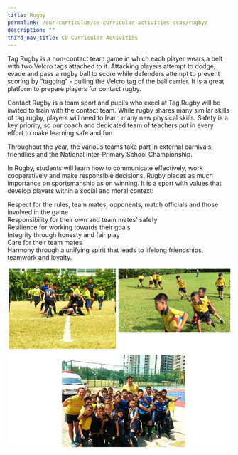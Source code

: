 ```yaml
---
title: Rugby
permalink: /our-curriculum/co-curricular-activities-ccas/rugby/
description: ""
third_nav_title: Co Curricular Activities
---
```

Tag Rugby is a non-contact team game in which each player wears a belt with two Velcro tags attached to it. Attacking players attempt to dodge, evade and pass a rugby ball to score while defenders attempt to prevent scoring by “tagging” - pulling the Velcro tag of the ball carrier. It is a great platform to prepare players for contact rugby. 

Contact Rugby is a team sport and pupils who excel at Tag Rugby will be invited to train with the contact team. While rugby shares many similar skills of tag rugby, players will need to learn many new physical skills. Safety is a key priority, so our coach and dedicated team of teachers put in every effort to make learning safe and fun.

Throughout the year, the various teams take part in external carnivals, friendlies and the National Inter-Primary School Championship.

In Rugby, students will learn how to communicate effectively, work cooperatively and make responsible decisions. Rugby places as much importance on sportsmanship as on winning. It is a sport with values that develop players within a social and moral context: 

Respect for the rules, team mates, opponents, match officials and those involved in the game<br>
Responsibility for their own and team mates’ safety<br>
Resilience for working towards their goals<br>
Integrity through honesty and fair play<br>
Care for their team mates<br>
Harmony through a unifying spirit that leads to lifelong friendships, teamwork and loyalty.

![rugby](/images/rugby.png)